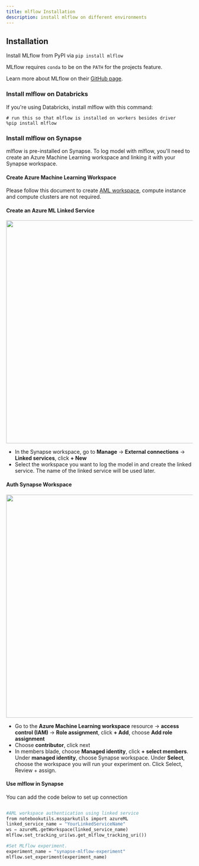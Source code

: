 ```yaml
---
title: mlflow Installation
description: install mlflow on different environments
---
```


## Installation

Install MLflow from PyPI via `pip install mlflow`

MLflow requires `conda` to be on the `PATH` for the projects feature.

Learn more about MLflow on their [GitHub page](https://github.com/mlflow/mlflow).


### Install mlflow on Databricks

If you're using Databricks, install mlflow with this command:
```
# run this so that mlflow is installed on workers besides driver
%pip install mlflow
```

### Install mlflow on Synapse
mlflow is pre-installed on Synapse. To log model with mlflow, you'll need to create an Azure Machine Learning workspace and linking it with your Synapse workspace.

#### Create Azure Machine Learning Workspace

Please follow this document to create [AML workspace](https://learn.microsoft.com/en-us/azure/machine-learning/quickstart-create-resources#create-the-workspace), compute instance and compute clusters are not required.

#### Create an Azure ML Linked Service

<img src="https://mmlspark.blob.core.windows.net/graphics/Documentation/ml_linked_service_1.png" width="600" />

- In the Synapse workspace, go to **Manage** -> **External connections** -> **Linked services**, click **+ New**
- Select the workspace you want to log the model in and create the linked service. The name of the linked service will be used later.

#### Auth Synapse Workspace
<img src="https://mmlspark.blob.core.windows.net/graphics/Documentation/ml_linked_service_2.png" width="600" />

- Go to the **Azure Machine Learning workspace** resource -> **access control (IAM)** -> **Role assignment**, click **+ Add**, choose **Add role assignment**
- Choose **contributor**, click next
- In members blade, choose **Managed identity**, click **+ select members**. Under **managed identity**, choose Synapse workspace. Under **Select**, choose the workspace you will run your experiment on. Click Select, Review + assign.
#### Use mlflow in Synapse
You can add the code below to set up connection
```python

#AML workspace authentication using linked service
from notebookutils.mssparkutils import azureML
linked_service_name = "YourLinkedServiceName"
ws = azureML.getWorkspace(linked_service_name)
mlflow.set_tracking_uri(ws.get_mlflow_tracking_uri())

#Set MLflow experiment. 
experiment_name = "synapse-mlflow-experiment"
mlflow.set_experiment(experiment_name) 
```
